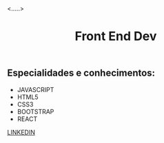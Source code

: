 <.....>
<head>
  <title>Leonardo, 32 anos e natural do Rio de janeiro.</title>
</head>
<body>
<header>
  <h1 class="titulo">Front End Dev</h1>
</header>
<main>
<div class="conteudo">
  <h2>Especialidades e conhecimentos:</h2>
  <ul class="especialidades">
    <li>JAVASCRIPT</li>
    <li>HTML5</li>
    <li>CSS3</li>
    <li>BOOTSTRAP</li>
    <li>REACT</li>
  </ul>
 </div>
</main>
<footer>
  <p><a href="https://www.linkedin.com/in/leonardo-bernardo-76366316b/">LINKEDIN</a>
  
